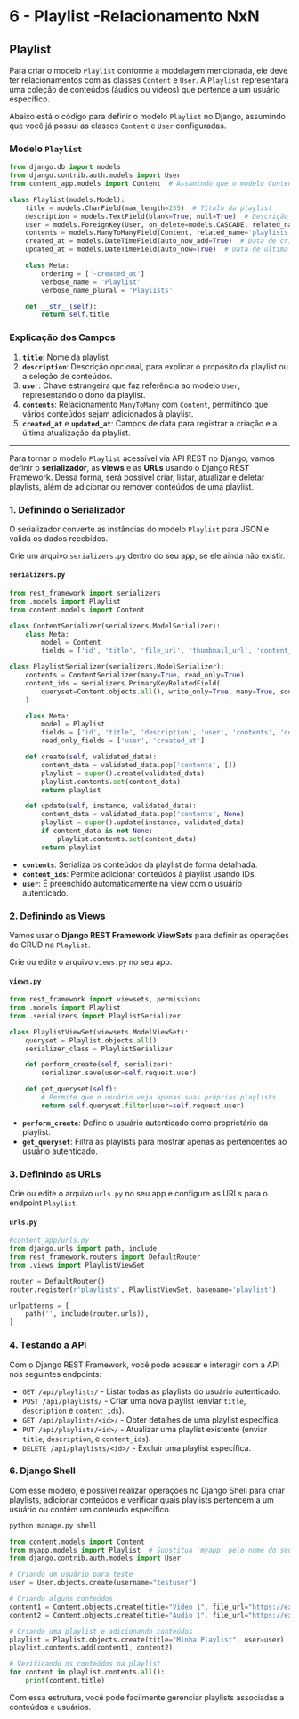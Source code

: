 # 6 - Playlist -Relacionamento NxN

## Playlist

Para criar o modelo `Playlist` conforme a modelagem mencionada, ele deve ter relacionamentos com as classes `Content` e `User`. A `Playlist` representará uma coleção de conteúdos (áudios ou vídeos) que pertence a um usuário específico.

Abaixo está o código para definir o modelo `Playlist` no Django, assumindo que você já possui as classes `Content` e `User` configuradas.

### Modelo `Playlist`

```python
from django.db import models
from django.contrib.auth.models import User
from content_app.models import Content  # Assumindo que o modelo Content está no app 'content_app'

class Playlist(models.Model):
    title = models.CharField(max_length=255)  # Título da playlist
    description = models.TextField(blank=True, null=True)  # Descrição opcional da playlist
    user = models.ForeignKey(User, on_delete=models.CASCADE, related_name='playlists')  # Proprietário da playlist
    contents = models.ManyToManyField(Content, related_name='playlists')  # Conteúdos incluídos na playlist
    created_at = models.DateTimeField(auto_now_add=True)  # Data de criação
    updated_at = models.DateTimeField(auto_now=True)  # Data de última atualização

    class Meta:
        ordering = ['-created_at']
        verbose_name = 'Playlist'
        verbose_name_plural = 'Playlists'

    def __str__(self):
        return self.title
```

### Explicação dos Campos

1. **`title`**: Nome da playlist.
2. **`description`**: Descrição opcional, para explicar o propósito da playlist ou a seleção de conteúdos.
3. **`user`**: Chave estrangeira que faz referência ao modelo `User`, representando o dono da playlist.
4. **`contents`**: Relacionamento `ManyToMany` com `Content`, permitindo que vários conteúdos sejam adicionados à playlist.
5. **`created_at`** e **`updated_at`**: Campos de data para registrar a criação e a última atualização da playlist.

---

Para tornar o modelo `Playlist` acessível via API REST no Django, vamos definir o **serializador**, as **views** e as **URLs** usando o Django REST Framework. Dessa forma, será possível criar, listar, atualizar e deletar playlists, além de adicionar ou remover conteúdos de uma playlist.

### 1. **Definindo o Serializador**

O serializador converte as instâncias do modelo `Playlist` para JSON e valida os dados recebidos.

Crie um arquivo `serializers.py` dentro do seu app, se ele ainda não existir.

#### `serializers.py`

```python
from rest_framework import serializers
from .models import Playlist
from content.models import Content

class ContentSerializer(serializers.ModelSerializer):
    class Meta:
        model = Content
        fields = ['id', 'title', 'file_url', 'thumbnail_url', 'content_type']

class PlaylistSerializer(serializers.ModelSerializer):
    contents = ContentSerializer(many=True, read_only=True)
    content_ids = serializers.PrimaryKeyRelatedField(
        queryset=Content.objects.all(), write_only=True, many=True, source='contents'
    )

    class Meta:
        model = Playlist
        fields = ['id', 'title', 'description', 'user', 'contents', 'content_ids', 'created_at']
        read_only_fields = ['user', 'created_at']

    def create(self, validated_data):
        content_data = validated_data.pop('contents', [])
        playlist = super().create(validated_data)
        playlist.contents.set(content_data)
        return playlist

    def update(self, instance, validated_data):
        content_data = validated_data.pop('contents', None)
        playlist = super().update(instance, validated_data)
        if content_data is not None:
            playlist.contents.set(content_data)
        return playlist
```

* **`contents`**: Serializa os conteúdos da playlist de forma detalhada.
* **`content_ids`**: Permite adicionar conteúdos à playlist usando IDs.
* **`user`**: É preenchido automaticamente na view com o usuário autenticado.

### 2. **Definindo as Views**

Vamos usar o **Django REST Framework ViewSets** para definir as operações de CRUD na `Playlist`.

Crie ou edite o arquivo `views.py` no seu app.

#### `views.py`

```python
from rest_framework import viewsets, permissions
from .models import Playlist
from .serializers import PlaylistSerializer

class PlaylistViewSet(viewsets.ModelViewSet):
    queryset = Playlist.objects.all()
    serializer_class = PlaylistSerializer

    def perform_create(self, serializer):
        serializer.save(user=self.request.user)

    def get_queryset(self):
        # Permite que o usuário veja apenas suas próprias playlists
        return self.queryset.filter(user=self.request.user)
```

* **`perform_create`**: Define o usuário autenticado como proprietário da playlist.
* **`get_queryset`**: Filtra as playlists para mostrar apenas as pertencentes ao usuário autenticado.

### 3. **Definindo as URLs**

Crie ou edite o arquivo `urls.py` no seu app e configure as URLs para o endpoint `Playlist`.

#### `urls.py`

```python
#content_app/urls.py
from django.urls import path, include
from rest_framework.routers import DefaultRouter
from .views import PlaylistViewSet

router = DefaultRouter()
router.register(r'playlists', PlaylistViewSet, basename='playlist')

urlpatterns = [
    path('', include(router.urls)),
]
```

### 4. **Testando a API**

Com o Django REST Framework, você pode acessar e interagir com a API nos seguintes endpoints:

* `GET /api/playlists/` - Listar todas as playlists do usuário autenticado.
* `POST /api/playlists/` - Criar uma nova playlist (enviar `title`, `description` e `content_ids`).
* `GET /api/playlists/<id>/` - Obter detalhes de uma playlist específica.
* `PUT /api/playlists/<id>/` - Atualizar uma playlist existente (enviar `title`, `description`, e `content_ids`).
* `DELETE /api/playlists/<id>/` - Excluir uma playlist específica.


### 6. **Django Shell**

Com esse modelo, é possível realizar operações no Django Shell para criar playlists, adicionar conteúdos e verificar quais playlists pertencem a um usuário ou contêm um conteúdo específico.

```bash
python manage.py shell
```

```python
from content.models import Content
from myapp.models import Playlist  # Substitua 'myapp' pelo nome do seu app
from django.contrib.auth.models import User

# Criando um usuário para teste
user = User.objects.create(username="testuser")

# Criando alguns conteúdos
content1 = Content.objects.create(title="Video 1", file_url="https://example.com/video1.mp4")
content2 = Content.objects.create(title="Audio 1", file_url="https://example.com/audio1.mp3")

# Criando uma playlist e adicionando conteúdos
playlist = Playlist.objects.create(title="Minha Playlist", user=user)
playlist.contents.add(content1, content2)

# Verificando os conteúdos na playlist
for content in playlist.contents.all():
    print(content.title)
```

Com essa estrutura, você pode facilmente gerenciar playlists associadas a conteúdos e usuários.
